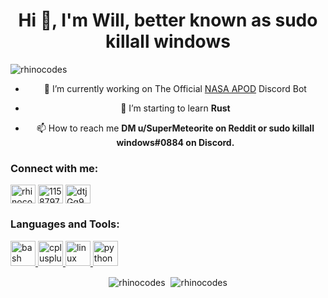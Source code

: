 <div style="text-align: center;">
<h1 align="center">Hi 👋, I'm Will, better known as sudo killall windows</h1>

<p align="left"> <img src="https://komarev.com/ghpvc/?username=rhinocodes&label=Profile%20views&color=0e75b6&style=flat" alt="rhinocodes" /> </p>

- 🔭 I’m currently working on The Official [NASA APOD](https://apod.nasa.gov) Discord Bot

- 🌱 I’m starting to learn **Rust**

- 📫 How to reach me **DM u/SuperMeteorite on Reddit or sudo killall windows#0884 on Discord.**

<h3 align="left">Connect with me:</h3>
<p align="left">
<a href="https://dev.to/rhinocodes" target="blank"><img align="center" src="https://cdn.jsdelivr.net/npm/simple-icons@3.0.1/icons/dev-dot-to.svg" alt="rhinocodes" height="30" width="40" /></a>
<a href="https://stackoverflow.com/users/11587973" target="blank"><img align="center" src="https://cdn.jsdelivr.net/npm/simple-icons@3.0.1/icons/stackoverflow.svg" alt="11587973" height="30" width="40" /></a>
<a href="https://discord.gg/dtjGq9VteB" target="blank"><img align="center" src="https://cdn.jsdelivr.net/npm/simple-icons@3.0.1/icons/discord.svg" alt="dtjGq9VteB" height="30" width="40" /></a>
</p>

<h3 align="left">Languages and Tools:</h3>
<p align="left"> <a href="https://www.gnu.org/software/bash/" target="_blank"> <img src="https://www.vectorlogo.zone/logos/gnu_bash/gnu_bash-icon.svg" alt="bash" width="40" height="40"/> </a> <a href="https://www.w3schools.com/cpp/" target="_blank"> <img src="https://devicons.github.io/devicon/devicon.git/icons/cplusplus/cplusplus-original.svg" alt="cplusplus" width="40" height="40"/> </a> <a href="https://www.linux.org/" target="_blank"> <img src="https://devicons.github.io/devicon/devicon.git/icons/linux/linux-original.svg" alt="linux" width="40" height="40"/> </a> <a href="https://www.python.org" target="_blank"> <img src="https://devicons.github.io/devicon/devicon.git/icons/python/python-original.svg" alt="python" width="40" height="40"/> </a> </p>


<img style="padding-right: 5px;" align="center" src="https://github-readme-stats.vercel.app/api?username=rhinocodes&show_icons=true&locale=en&theme=nightowl" alt="rhinocodes" />

<img align="center" src="https://github-readme-streak-stats.herokuapp.com/?user=rhinocodes&theme=nightowl" alt="rhinocodes" />
</div>
